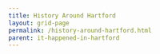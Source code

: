 ```yaml
---
title: History Around Hartford
layout: grid-page
permalink: /history-around-hartford.html
parent: it-happened-in-hartford
---
```

